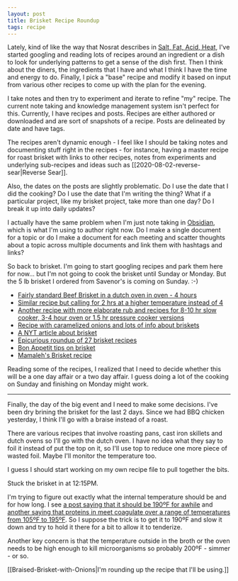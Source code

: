 ```yaml
---
layout: post
title: Brisket Recipe Roundup
tags: recipe
---
```

Lately, kind of like the way that Nosrat describes in [Salt, Fat, Acid, Heat](https://www.saltfatacidheat.com/), I've started googling and reading lots of recipes around an ingredient or a dish to look for underlying patterns to get a sense of the dish first. Then I think about the diners, the ingredients that I have and what I think I have the time and energy to do. Finally, I pick a "base" recipe and modify it based on input from various other recipes to come up with the plan for the evening.

I take notes and then try to experiment and iterate to refine "my" recipe. The current note taking and knowledge management system isn't perfect for this. Currently, I have recipes and posts. Recipes are either authored or downloaded and are sort of snapshots of a recipe. Posts are delineated by date and have tags.

The recipes aren't dynamic enough - I feel like I should be taking notes and documenting stuff right in the recipes - for instance, having a master recipe for roast brisket with links to other recipes, notes from experiments and underlying sub-recipes and ideas such as [[2020-08-02-reverse-sear|Reverse Sear]].

Also, the dates on the posts are slightly problematic. Do I use the date that I did the cooking? Do I use the date that I'm writing the thing? What if a particular project, like my brisket project, take more than one day? Do I break it up into daily updates?

I actually have the same problem when I'm just note taking in [Obsidian](https://obsidian.md/), which is what I'm using to author right now. Do I make a single document for a topic or do I make a document for each meeting and scatter thoughts about a topic across multiple documents and link them with hashtags and links?

So back to brisket. I'm going to start googling recipes and park them here for now... but I'm not going to cook the brisket until Sunday or Monday. But the 5 lb brisket I ordered from Savenor's is coming on Sunday. :-)

- [Fairly standard Beef Brisket in a dutch oven in oven - 4 hours](https://www.foodnetwork.com/recipes/tyler-florence/beef-brisket-recipe-1953114)
- [Similar recipe but calling for 2 hrs at a higher temperature instead of 4](https://www.allrecipes.com/recipe/273034/easy-baked-beef-brisket/)
- [Another recipe with more elaborate rub and recipes for 8-10 hr slow cooker, 3-4 hour oven or 1.5 hr pressure cooker versions](https://cafedelites.com/beef-brisket/)
- [Recipe with caramelized onions and lots of info about briskets](https://dinnerthendessert.com/easy-beef-brisket-recipe/)
- [A NYT article about brisket](https://www.nytimes.com/2019/05/24/dining/smoked-brisket.html)
- [Epicurious roundup of 27 brisket recipes](https://www.epicurious.com/recipes-menus/our-best-briskets-gallery)
- [Bon Appetit tips on brisket](https://www.bonappetit.com/story/how-to-cook-brisket)
- [Mamaleh's Brisket recipe](https://www.bonappetit.com/recipe/mamalehs-brisket)

Reading some of the recipes, I realized that I need to decide whether this will be a one day affair or a two day affair. I guess doing a lot of the cooking on Sunday and finishing on Monday might work.

---

Finally, the day of the big event and I need to make some decisions. I've been dry brining the brisket for the last 2 days. Since we had BBQ chicken yesterday, I think I'll go with a braise instead of a roast.

There are various recipes that involve roasting pans, cast iron skillets and dutch ovens so I'll go with the dutch oven. I have no idea what they say to foil it instead of put the top on it, so I'll use top to reduce one more piece of wasted foil. Maybe I'll monitor the temperature too.

I guess I should start working on my own recipe file to pull together the bits.

Stuck the brisket in at 12:15PM. 

I'm trying to figure out exactly what the internal temperature should be and for how long. I see [a post saying that it should be 190ºF for awhile](https://jamiegeller.com/from-jamie/ask-jamie-geller-can-you-give-me-some-tips-for-braising-meats/#:~:text=To%20achieve%20that%20wonderful%20melt,the%20more%20the%20meat%20softens.) and [another saying that proteins in meet coagulate over a range of temperatures from 105ºF to 195ºF](https://www.exploratorium.edu/cooking/icooks/2-1-03article.html). So I suppose the trick is to get it to 190ºF and slow it down and try to hold it there for a bit to allow it to tenderize.

Another key concern is that the temperature outside in the broth or the oven needs to be high enough to kill microorganisms so probably 200ºF - simmer - or so.

[[Braised-Brisket-with-Onions|I'm rounding up the recipe that I'll be using.]]